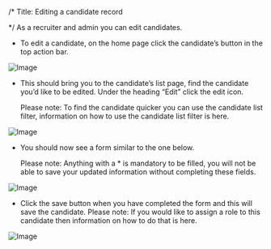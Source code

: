 /*
Title: Editing a candidate record

*/
As a recruiter and admin you can edit candidates.  
  

- To edit a candidate, on the home page click the candidate’s button in the top action bar.

![Image](https://s3.amazonaws.com/tw-desk/i/122167/attachment-inline/98318.20150511135923506.98318.20150511135923506MpgKP)  

- This should bring you to the candidate’s list page, find the candidate you’d like to be edited. Under the heading “Edit” click the edit icon.

    Please note: To find the candidate quicker you can use the candidate list filter, information on how to use the candidate list filter is here.  
  
![Image](https://s3.amazonaws.com/tw-desk/i/122167/attachment-inline/98318.20150511140218678.98318.20150511140218678idgUe)  

- You should now see a form similar to the one below.

    Please note: Anything with a * is mandatory to be filled, you will not be able to save your updated information without completing these fields.   
  
![Image](https://s3.amazonaws.com/tw-desk/i/122167/attachment-inline/98318.20150511140837081.98318.20150511140837081TBabt)  

- Click the save button when you have completed the form and this will save the candidate.
Please note: If you would like to assign a role to this candidate then information on how to do that is here.  
  
![Image](https://s3.amazonaws.com/tw-desk/i/122167/attachment-inline/98318.20150511142240423.98318.20150511142240423lpbWL)